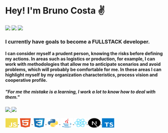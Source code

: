 <h1>Hey! I'm Bruno Costa ✌</h1>

<div> 
  
  <a href="https://instagram.com/brunodepaula2003"><img src="https://img.shields.io/badge/-Instagram-%23E4405F?style=for-the-badge&logo=instagram&logoColor=white" target="_blank"></a>
  <a href = "mailto:bruno.p.costa.2003@gmail.com"><img src="https://img.shields.io/badge/Gmail-D14836?style=for-the-badge&logo=gmail&logoColor=white" target="_blank"></a>
  <a href="https://www.linkedin.com/in/bruno-costa-3238161b5/"><img src="https://img.shields.io/badge/-LinkedIn-%230077B5?style=for-the-badge&logo=linkedin&logoColor=white" target="_blank"></a> 
</div>

<h3>I currently have goals to become a FULLSTACK developer.</h3>

<h4>I can consider myself a prudent person, knowing the risks before defining my actions. In areas such as logistics or production, for example, I can work with methodologies that allow me to anticipate scenarios and avoid problems, which will probably be comfortable for me. In these areas I can highlight myself by my organization characteristics, process vision and cooperative profile.</h4>

<h5><i>"For me the mistake is a learning, I work a lot to know how to deal with them."</i></h5>

###

<div>
  <a href="https://github.com/bpcosta2003">
  <img height="180em" src="https://github-readme-stats.vercel.app/api?username=bpcosta2003&show_icons=true&theme=dark&include_all_commits=true&count_private=true"/>
  <img height="180em" src="https://github-readme-stats.vercel.app/api/top-langs/?username=bpcosta2003&layout=compact&langs_count=7&theme=dark"/>
</div>
<div style="display: inline_block"><br>
  <img align="center" alt="Js" height="30" width="40" src="https://raw.githubusercontent.com/devicons/devicon/master/icons/javascript/javascript-plain.svg">
  <img align="center" alt="HTML" height="30" width="40" src="https://raw.githubusercontent.com/devicons/devicon/master/icons/html5/html5-original.svg">
  <img align="center" alt="CSS" height="30" width="40" src="https://raw.githubusercontent.com/devicons/devicon/master/icons/css3/css3-original.svg">
  <img align="center" alt="Python" height="30" width="40" src="https://raw.githubusercontent.com/devicons/devicon/master/icons/python/python-original.svg">
  <img align="center" alt="Java" height="30" width="40" src="https://raw.githubusercontent.com/devicons/devicon/master/icons/java/java-original.svg">
  <img align="center" alt="React" height="30" width="40" src="https://raw.githubusercontent.com/devicons/devicon/master/icons/react/react-original.svg">
  <img align="center" alt="NextJS" height="30" width="40" src="https://raw.githubusercontent.com/devicons/devicon/master/icons/nextjs/nextjs-original.svg">
  <img align="center" alt="NextJS" height="30" width="40" src="https://raw.githubusercontent.com/devicons/devicon/master/icons/typescript/typescript-original.svg">
</div>

  

  



